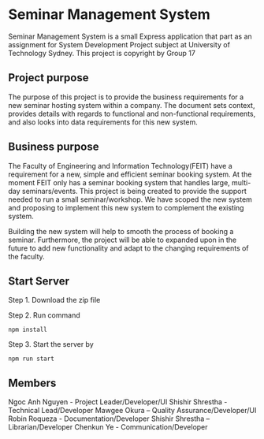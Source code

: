 # Seminar Management System
Seminar Management System is a small Express application that part as an assignment for System Development Project subject at University of Technology Sydney. This project is copyright by Group 17

## Project purpose
The purpose of this project is to provide the business requirements for a new seminar hosting system within a company. The document sets context, provides details with regards to functional and non-functional requirements, and also looks into data requirements for this new system. 

## Business purpose
The Faculty of Engineering and Information Technology(FEIT) have a requirement for a new, simple and efficient seminar booking system. At the moment FEIT only has a seminar booking system that handles large, multi-day seminars/events. This project is being created to provide the support needed to run a small seminar/workshop. We have scoped the new system and proposing to implement this new system to complement the existing system.

Building the new system will help to smooth the process of booking a seminar. Furthermore, the project will be able to expanded upon in the future to add new functionality and adapt to the changing requirements of the faculty.

## Start Server
Step 1. Download the zip file

Step 2. Run command
```
npm install
```
Step 3. Start the server by
```
npm run start
```

## Members

Ngoc Anh Nguyen - Project Leader/Developer/UI
Shishir Shrestha - Technical Lead/Developer
Mawgee Okura – Quality Assurance/Developer/UI
Robin Roqueza - Documentation/Developer
Shishir Shrestha – Librarian/Developer
Chenkun Ye - Communication/Developer


